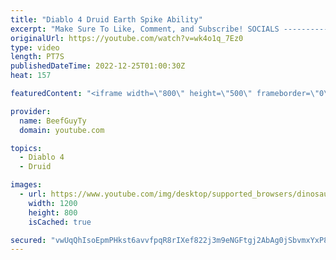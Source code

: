 ```yaml
---
title: "Diablo 4 Druid Earth Spike Ability"
excerpt: "Make Sure To Like, Comment, and Subscribe! SOCIALS ---------------------------------------------- Join Our ..."
originalUrl: https://youtube.com/watch?v=wk4o1q_7Ez0
type: video
length: PT7S
publishedDateTime: 2022-12-25T01:00:30Z
heat: 157

featuredContent: "<iframe width=\"800\" height=\"500\" frameborder=\"0\" src=\"https://www.youtube.com/embed/wk4o1q_7Ez0\" allow=\"accelerometer; autoplay; encrypted-media; gyroscope; picture-in-picture\" allowfullscreen></iframe>"

provider:
  name: BeefGuyTy
  domain: youtube.com

topics:
  - Diablo 4
  - Druid

images:
  - url: https://www.youtube.com/img/desktop/supported_browsers/dinosaur.png
    width: 1200
    height: 800
    isCached: true

secured: "vwUqQhIsoEpmPHkst6avvfpqR8rIXef822j3m9eNGFtgj2AbAg0jSbvmxYxP8RXKEgrak8H0Qrw3VhobYJfpFp/yTLxRwfkW3AM/FxMy1zrBkoZdDI4D8ZP0zXk14p01IUUxVocv0MKty0pcjKnUZl2072qkKLIhzzjj04GnqkLiYa8f/sjZY726349uOzSdkvxg75ulBd+qDXQFBYCL8uK4JsiWo6xaWuqDmvQxrmYkz2ULbZinv36RRXwAG2w1MjI2ZMYyQpVncbtjEL7lKN14BEmwEY+dp4dHMaAa7ufpXU/xB6gCqYlwiHYN7MhDWz2ctL8R+bynf4SuqxOSNq23DijU8saIOT/yB4pdr+C+K3bpcMEVDUS7Fm6H3+IeBhwmj1qfV3Xy13HS3z0UFaTVygfDXeWnfZq8cO6YkDo=;Ka6myVaLh00UGqoh3OOoDA=="
---
```


